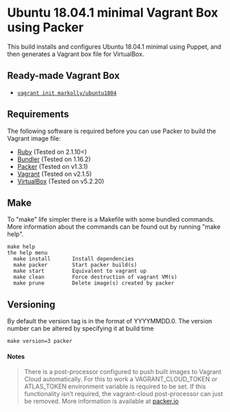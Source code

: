 # Ubuntu 18.04.1 minimal Vagrant Box using Packer
This build installs and configures Ubuntu 18.04.1 minimal using Puppet, and then generates a Vagrant box file for VirtualBox.

## Ready-made Vagrant Box
- [`vagrant init markolly/ubuntu1804`](https://app.vagrantup.com/markolly/boxes/ubuntu1804)

## Requirements
The following software is required before you can use Packer to build the Vagrant image file:
  
  - [Ruby](https://www.ruby-lang.org/) (Tested on 2.1.10<)
  - [Bundler](https://bundler.io/) (Tested on 1.16.2)
  - [Packer](http://www.packer.io/) (Tested on v1.3.1)
  - [Vagrant](http://vagrantup.com/) (Tested on v2.1.5)
  - [VirtualBox](https://www.virtualbox.org/) (Tested on v5.2.20)

## Make
To "make" life simpler there is a Makefile with some bundled commands. More information about the commands can be found out by running "make help".
```
make help
the help menu
  make install       Install dependencies
  make packer        Start packer build(s)
  make start         Equivalent to vagrant up
  make clean         Force destruction of vagrant VM(s)
  make prune         Delete image(s) created by packer
```

## Versioning
By default the version tag is in the format of YYYYMMDD.0. The version number can be altered by specifying it at build time
```
make version=3 packer
```

#### Notes
> There is a post-processor configured to push built images to Vagrant Cloud automatically. For this to work a VAGRANT_CLOUD_TOKEN or ATLAS_TOKEN environment variable is required to be set. If this functionality isn’t required, the vagrant-cloud post-processor can just be removed. More information is available at [packer.io](https://www.packer.io/docs/post-processors/vagrant-cloud.html)
